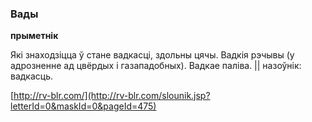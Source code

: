 ### Вады
**прыметнік**

Які знаходзіцца ў стане вадкасці, здольны цячы. Вадкія рэчывы (у адрозненне ад цвёрдых і газападобных). Вадкае паліва. || назоўнік: вадкасць.

<a rel="author">[http://rv-blr.com/](http://rv-blr.com/slounik.jsp?letterId=0&maskId=0&pageId=475)</a>
